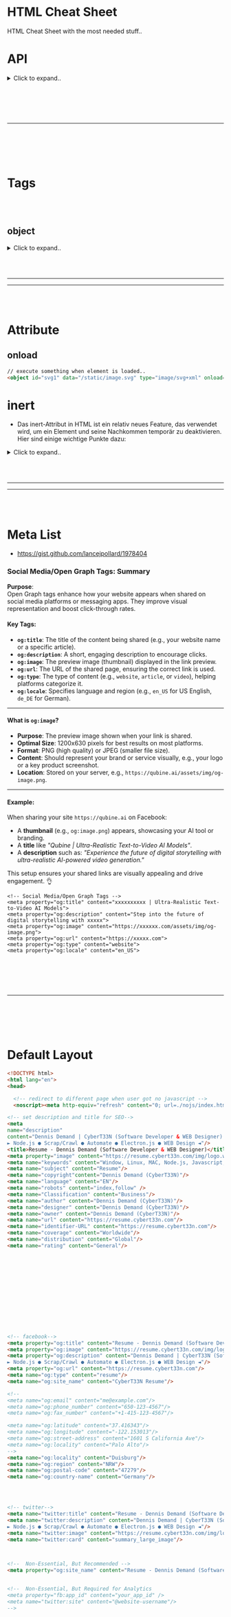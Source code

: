 # HTML Cheat Sheet
HTML Cheat Sheet with the most needed stuff..









# API

<details><summary>Click to expand..</summary>

<br><br>

## Popover API
- https://developer.mozilla.org/en-US/docs/Web/API/Popover_API
- The Popover API provides developers with a standard, consistent, flexible mechanism for displaying popover content on top of other page content. Popover content can be controlled either declaratively using HTML attributes, or via JavaScript.


Die Popover API ist eine moderne Möglichkeit, um **einblendbare Elemente** in HTML zu erstellen, ohne auf komplexe JavaScript-Lösungen oder externe Bibliotheken angewiesen zu sein. Sie bietet eine **native** und **zugängliche** Methode, um Popovers, Tooltips, Menüs und ähnliche UI-Elemente zu realisieren.

### Kernkonzepte

1.  **`popover` Attribut:**
    *   Wird auf dem **Popover-Element** selbst verwendet (dem Element, das eingeblendet wird).
    *   Akzeptiert zwei Werte:
        *   `auto`: Das Popover wird standardmäßig eingeblendet und schließt sich, wenn man außerhalb klickt (oder den ESC-Key drückt).
        *   `manual`: Das Popover wird manuell über JavaScript (mit `showPopover()` oder `hidePopover()`) ein- und ausgeblendet.

2.  **`popovertarget` Attribut:**
    *   Wird auf dem **Auslöser-Element** verwendet (z.B. ein Button), der das Popover steuert.
    *   Der Wert ist die `id` des Popover-Elements.

### Einfache Beispiele

**Beispiel 1: `auto`-Popover (Ein-/Ausblenden per Klick)**

```html
<button popovertarget="my-popover">Zeige Popover</button>
<div id="my-popover" popover>
  <p>Das ist mein Popover!</p>
</div>
```

Beispiel 2: manual-Popover (Ein-/Ausblenden mit JavaScript)

```html
<button id="open-popover-btn" popovertarget="my-manual-popover">Öffne Popover</button>
<button id="close-popover-btn" >Schliesse Popover</button>
<div id="my-manual-popover" popover="manual">
  <p>Manuelles Popover</p>
  
</div>

<script>
  const openBtn = document.getElementById('open-popover-btn');
  const closeBtn = document.getElementById('close-popover-btn');
  const popover = document.getElementById('my-manual-popover');

  openBtn.addEventListener('click', () => popover.showPopover());
  closeBtn.addEventListener('click', () => popover.hidePopover());
  

</script>
```

## JavaScript Methoden

element.showPopover(): Zeigt das Popover-Element an. Funktioniert nur bei manual Popovers.

element.hidePopover(): Versteckt das Popover-Element. Funktioniert nur bei manual Popovers.

element.togglePopover(): Wechselt die Sichtbarkeit des Popovers.

## Vorteile

Einfachheit: Weniger Code, keine komplexen Skripte für einfache Popover-Funktionalität.

Zugänglichkeit: Integrierte Unterstützung für Tastaturnavigation und Screenreader.

Performance: Native Browser-Implementierung, effizienter als JavaScript-basierte Lösungen.

## Browser Unterstützung

Die Popover API ist in modernen Browsern gut unterstützt, aber die Kompatibilität sollte geprüft werden.

## Zusammenfassung

Die Popover API vereinfacht das Erstellen von Popover-Elementen erheblich und ermöglicht es dir, moderne und zugängliche Webanwendungen zu entwickeln. Nutze auto für einfache Popovers und manual für Popovers, die mehr Kontrolle mit JavaScript benötigen.

*   **Code-Hervorhebung:**  Sorge dafür, dass dein Markdown-Editor Code-Schnipsel korrekt hervorhebt.
*   **Klarheit:** Verwende kurze, prägnante Sätze und vermeide unnötigen Fachjargon.
*   **Relevanz:** Konzentriere dich auf das Wesentliche und die wichtigsten Anwendungsfälle.
*   **Beispiele:** Einprägsame Beispiele helfen beim Verständnis und der schnellen Anwendung.


</details>
































<br><br>
<br><br>
___
<br><br>
<br><br>


# Tags

<br><br>





## object

<details><summary>Click to expand..</summary>

<br><br>

#### usw svg with object
```html
<object id="svg1" data="/static/image.svg" type="image/svg+xml"></object>
```
































<br><br>

# svg

<details><summary>Click to expand..</summary>

cbr><br>

## Use inline svg from external file
- The following technics below will use inline svg that you can modify each path with css if you want

<br><br>

### Method 1 - Jquery Load
```html
# a.html
<html> 
  <head> 
    <script src="jquery.js"></script> 
    <script> 
    $(function(){
      $("#includedContent").load("b.html"); 
    });
    </script> 
  </head> 

  <body> 
     <div id="includedContent"></div>
  </body> 
</html>


# b.html
<svg>..</svg>
```

<br><br>

### Method 2 - svg-loader (https://github.com/shubhamjain/svg-loader)
```html
# a.html
<html> 
  <head> 
    <script type="text/javascript" src="svg-loader.min.js" async></script>
  </head> 

  <body> 
     <svg data-src="./b.svg"
    width="50"
    height="50"
    fill="currentColor"
    style="color: purple;"></svg>
  </body> 
</html>


# b.html
<svg>..</svg>
```


</details>





























## video (https://www.w3schools.com/html/html5_video.asp)

<details><summary>Click to expand..</summary>


```html
 <video autoplay muted loop playsinline preload="metadata" class="img-fluid rounded-1 img-fadeIn-1">
  <source src="./assets/videos/1.webm" type="video/webm">
  <source src="./assets/videos/1.mp4" type="video/mp4">
  Your Browser does not support this format.
</video>
```
- Autplay only working with muted
- Choose webm as first source and if the browser does not support it then fallback to mp4
- https://github.com/CyberT33N/ffmpeg-cheat-sheet/blob/main/README.md#mp4-to-webm
- https://github.com/CyberT33N/ffmpeg-cheat-sheet/blob/main/README.md#option-2-max-compress


<br><br>

### Start/Stop video (https://www.w3schools.com/tags/av_met_play.asp)
```js
var vid = document.getElementById("myVideo");

function playVid() {
    vid.play();
}

function pauseVid() {
    vid.pause();
}
```

</details>












</details>


















































<br><br>
 _____________________________________________________
 _____________________________________________________
<br><br>




# Attribute


## onload
```html
// execute something when element is loaded..
<object id="svg1" data="/static/image.svg" type="image/svg+xml" onload="layertwoSVGloaded()"></object>
```





# inert
- Das inert-Attribut in HTML ist ein relativ neues Feature, das verwendet wird, um ein Element und seine Nachkommen temporär zu deaktivieren. Hier sind einige wichtige Punkte dazu:

<details><summary>Click to expand..</summary>

Verwendung

    Syntax: <element inert>Content</element>
    Wert: Das Attribut ist ein boolescher Wert; seine bloße Präsenz aktiviert die Inertie.


Funktion

    Interaktion blockieren: Ein Element mit dem inert-Attribut kann nicht fokussiert, angeklickt oder anderweitig interagiert werden. Das gilt auch für Formularelemente, Links und andere interaktive Elemente innerhalb dieses Elements.
    ARIA-Status: Ein inert-Element erhält implizit den ARIA-Status aria-hidden="true", wodurch es für assistive Technologien unsichtbar wird.


Anwendungsfälle

    Modale Dialoge: Beim Öffnen eines modalen Dialogs kann der Hintergrundinhalt mit inert versehen werden, um sicherzustellen, dass Benutzer nicht mit dem restlichen Inhalt interagieren können, bis der Dialog geschlossen wird.
    Menüs und Navigation: Um sicherzustellen, dass bestimmte Teile der Benutzeroberfläche während bestimmter Interaktionen nicht zugänglich sind.


Beispiel
```html

<!DOCTYPE html>
<html lang="de">
<head>
    <meta charset="UTF-8">
    <meta name="viewport" content="width=device-width, initial-scale=1.0">
    <title>Inert Beispiel</title>
</head>
<body>
    <div>
        <p>Dieser Text ist interagierbar.</p>
        <button onclick="alert('Klick!')">Klick mich</button>
    </div>
    <div inert>
        <p>Dieser Text ist nicht interagierbar.</p>
        <button onclick="alert('Klick!')">Dieser Button funktioniert nicht</button>
    </div>
</body>
</html>
```

Browserunterstützung

    Unterstützung: Derzeit wird das inert-Attribut nicht von allen Browsern unterstützt. Es ist wichtig, dies zu testen oder alternative Methoden zu verwenden, um die gewünschte Benutzererfahrung zu gewährleisten.


Hinweis: Da das inert-Attribut relativ neu ist, sollten Entwickler möglicherweise zusätzliche JavaScript-Methoden zur Sicherstellung der Kompatibilität verwenden, bis die Unterstützung weit verbreitet ist.


</details>




















































<br><br>
 _____________________________________________________
 _____________________________________________________
<br><br>





# Meta List
- https://gist.github.com/lancejpollard/1978404


### Social Media/Open Graph Tags: Summary

**Purpose**:  
Open Graph tags enhance how your website appears when shared on social media platforms or messaging apps. They improve visual representation and boost click-through rates.

#### Key Tags:
- **`og:title`**: The title of the content being shared (e.g., your website name or a specific article).  
- **`og:description`**: A short, engaging description to encourage clicks.  
- **`og:image`**: The preview image (thumbnail) displayed in the link preview.  
- **`og:url`**: The URL of the shared page, ensuring the correct link is used.  
- **`og:type`**: The type of content (e.g., `website`, `article`, or `video`), helping platforms categorize it.  
- **`og:locale`**: Specifies language and region (e.g., `en_US` for US English, `de_DE` for German).

---

#### What is `og:image`?
- **Purpose**: The preview image shown when your link is shared.  
- **Optimal Size**: 1200x630 pixels for best results on most platforms.  
- **Format**: PNG (high quality) or JPEG (smaller file size).  
- **Content**: Should represent your brand or service visually, e.g., your logo or a key product screenshot.  
- **Location**: Stored on your server, e.g., `https://qubine.ai/assets/img/og-image.png`.

---

#### Example:  
When sharing your site `https://qubine.ai` on Facebook:  
- A **thumbnail** (e.g., `og:image.png`) appears, showcasing your AI tool or branding.  
- A **title** like *"Qubine | Ultra-Realistic Text-to-Video AI Models"*.  
- A **description** such as: *"Experience the future of digital storytelling with ultra-realistic AI-powered video generation."*

This setup ensures your shared links are visually appealing and drive engagement. 👌
```
<!-- Social Media/Open Graph Tags -->
<meta property="og:title" content="xxxxxxxxxx | Ultra-Realistic Text-to-Video AI Models">
<meta property="og:description" content="Step into the future of digital storytelling with xxxxx">
<meta property="og:image" content="https://xxxxxx.com/assets/img/og-image.png">
<meta property="og:url" content="https://xxxxx.com">
<meta property="og:type" content="website">
<meta property="og:locale" content="en_US">
```









<br><br>
<br><br>
______________________________

<br><br>
<br><br>







# Default Layout
```html
<!DOCTYPE html>
<html lang="en">
<head>

  <!-- redirect to different page when user got no javascript -->
  <noscript><meta http-equiv="refresh" content="0; url=./nojs/index.html" /></noscript>

<!-- set description and title for SEO-->
<meta
name="description"
content="Dennis Demand | CyberT33N (Software Developer & WEB Designer)
► Node.js ● Scrap/Crawl ● Automate ● Electron.js ● WEB Design ◄"/>
<title>Resume - Dennis Demand (Software Developer & WEB Designer)</title>
<meta property="image" content="https://resume.cybert33n.com/img/logo.webp"/>
<meta name="keywords" content="Window, Linux, MAC, Node.js, Javascript, CSS, HTML, SVG, PHP, Regex, Bash, CMD, Electron.js, Automation, Scrap/Crawl, Puppeteer, Webdriver.io, Cheerio.js, Chromium, Anime.js, Tippy.js, jQuery, Chromium Extensions, Express.js, Socket.io, REST API, VPS, Apache, Heroku, Digital Ocean, Google Cloud, Domain, Web/Virtualmin, SSL, FFmpeg, SMTP, XAMPP, PhpMyAdmin, MySQL, MongoDB, Opencart, Wordpress, Discord API, Google Sheet API, Google Drive API, YouTube API, Dropbox API, OneDrive API, Box, Virtualbox, VeraCrypt (GUI & CLI), VPN/Proxy/Socks5 (OpenVPN, NordVPN), Adobe Photoshop, Adobe After Effects, Adobe InDesign, Adobe Illustrator"/>
<meta name="subject" content="Resume"/>
<meta name="copyright"content="Dennis Demand (CyberT33N)"/>
<meta name="language" content="EN"/>
<meta name="robots" content="index,follow" />
<meta name="Classification" content="Business"/>
<meta name="author" content="Dennis Demand (CyberT33N)"/>
<meta name="designer" content="Dennis Demand (CyberT33N)"/>
<meta name="owner" content="Dennis Demand (CyberT33N)"/>
<meta name="url" content="https://resume.cybert33n.com"/>
<meta name="identifier-URL" content="https://resume.cybert33n.com"/>
<meta name="coverage" content="Worldwide"/>
<meta name="distribution" content="Global"/>
<meta name="rating" content="General"/>














<!-- facebook-->
<meta property="og:title" content="Resume - Dennis Demand (Software Developer & WEB Designer)"/>
<meta property="og:image" content="https://resume.cybert33n.com/img/logo.webp"/>
<meta property="og:description" content="Dennis Demand | CyberT33N (Software Developer & WEB Designer)
► Node.js ● Scrap/Crawl ● Automate ● Electron.js ● WEB Design ◄"/>
<meta property="og:url" content="https://resume.cybert33n.com"/>
<meta name="og:type" content="resume"/>
<meta name="og:site_name" content="CyberT33N Resume"/>

<!--
<meta name="og:email" content="me@example.com"/>
<meta name="og:phone_number" content="650-123-4567"/>
<meta name="og:fax_number" content="+1-415-123-4567"/>

<meta name="og:latitude" content="37.416343"/>
<meta name="og:longitude" content="-122.153013"/>
<meta name="og:street-address" content="1601 S California Ave"/>
<meta name="og:locality" content="Palo Alto"/>
-->
<meta name="og:locality" content="Duisburg"/>
<meta name="og:region" content="NRW"/>
<meta name="og:postal-code" content="47279"/>
<meta name="og:country-name" content="Germany"/>




<!-- twitter-->
<meta name="twitter:title" content="Resume - Dennis Demand (Software Developer & WEB Designer)"/>
<meta name="twitter:description" content="Dennis Demand | CyberT33N (Software Developer & WEB Designer)
► Node.js ● Scrap/Crawl ● Automate ● Electron.js ● WEB Design ◄"/>
<meta name="twitter:image" content="https://resume.cybert33n.com/img/logo.webp"/>
<meta name="twitter:card" content="summary_large_image"/>



<!--  Non-Essential, But Recommended -->
<meta property="og:site_name" content="Resume - Dennis Demand (Software Developer & WEB Designer)"/>


<!--  Non-Essential, But Required for Analytics
<meta property="fb:app_id" content="your_app_id" />
<meta name="twitter:site" content="@website-username"/>
-->















  <!-- set viewport for responsive and enable utf8-->
  <meta name="viewport" content="width=device-width, height=device-height, initial-scale=1, minimum-scale=1, maximum-scale=1, user-scalable=no, minimal-ui"/>
  <meta charset="UTF-8"/>

   <!-- prevent cache -->
  <meta http-equiv='cache-control' content='no-cache, no-store, must-revalidate'/>
  <meta http-equiv='expires' content='0'/>
  <meta http-equiv='pragma' content='no-cache'/>


  <!-- run fullscreen on web apps -->
  <meta name="apple-mobile-web-app-capable" content="yes"/>
  <meta name="mobile-web-app-capable" content="yes"/>
  <meta name="apple-mobile-web-app-status-bar-style" content="black-translucent"/>

  <!-- Style user adress bar -->
 <meta name="theme-color" content="#5c5c5c"/>


  <!-- favicons -->
<link rel="apple-touch-icon" href="favicon.ico" type="image/x-icon" />
<link rel="shortcut icon" href="favicon.ico" type="image/x-icon" />



 <!-- your stlyesheets here -->
<link rel="stylesheet" href="css/bootstrap.min.css"/>
<link rel="stylesheet" href="css/style.css"/>

</head>






<body>
 
 
 <!-- your scripts here - if possible use defer & async -->
<script src="js/scripts.js" defer> </script>
</body>
</html>
 
 

```


<br />
<br />


 _____________________________________________________
 _____________________________________________________


<br />
<br />



## Stop reload page on empty href
```html
<!--  method 1 -->
<a href="javascript:void(0)" onclick="window.open('img/upwork/jobs/job1.jpg', '_blank');">view contract</a>

<!--  method 2 -->
<a href="javascript:;" onclick="window.open('img/upwork/jobs/job1.jpg', '_blank');">view contract</a>
```  

## Open link new window
```html
<a href="javascript:void(0)" onclick="window.open('img/upwork/jobs/job1.jpg', '_blank', 'location=yes,height=$(window).height(),width=$(window).width(),scrollbars=yes,status=yes');">view contract</a>
``` 

<br />
<br />


 _____________________________________________________
 _____________________________________________________


<br />
<br />


## Hide placeholder on input focus
```html
<input 
type="text" 
placeholder="enter your text" 
onfocus="this.placeholder = ''"
onblur="this.placeholder = 'enter your text'" />
``` 

<br />
<br />


 _____________________________________________________
 _____________________________________________________


<br />
<br />

## Load .js files faster
```html
<!-- https://www.youtube.com/watch?v=BMuFBYw91UQ
If you specify both, async takes precedence on modern browsers, while older browsers that support defer but not async will fallback to defer.
-->
<script src="https://www.google.com/recaptcha/api.js" async defer></script>
``` 

<br />
<br />


 _____________________________________________________
 _____________________________________________________


<br />
<br />
